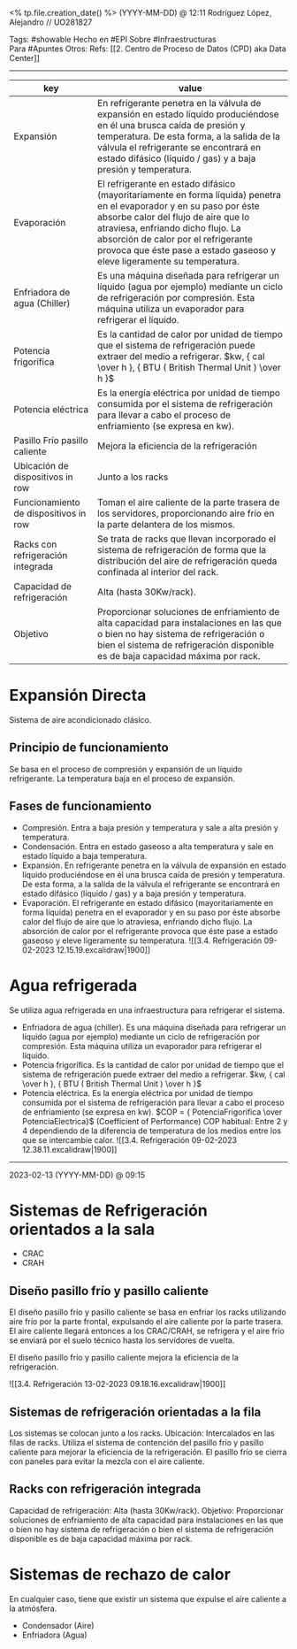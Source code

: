 <% tp.file.creation_date() %> (YYYY-MM-DD) @ 12:11
Rodríguez López, Alejandro // UO281827

Tags:
	#showable
	Hecho en #EPI
	Sobre #Infraestructuras  
	Para #Apuntes
	Otros:
	Refs:
		 [[2. Centro de Proceso de Datos (CPD) aka Data Center]]
 
<hr>

| key | value |
| --- | --- |
| Expansión | En refrigerante penetra en la válvula de expansión en estado líquido produciéndose en él una brusca caída de presión y temperatura. De esta forma, a la salida de la válvula el refrigerante se encontrará en estado difásico (líquido / gas) y a baja presión y temperatura. |
| Evaporación | El refrigerante en estado difásico (mayoritariamente en forma líquida) penetra en el evaporador y en su paso por éste absorbe calor del flujo de aire que lo atraviesa, enfriando dicho flujo. La absorción de calor por el refrigerante provoca que éste pase a estado gaseoso y eleve ligeramente su temperatura. |
| Enfriadora de agua (Chiller) | Es una máquina diseñada para refrigerar un líquido (agua por ejemplo) mediante un ciclo de refrigeración por compresión. Esta máquina utiliza un evaporador para refrigerar el líquido. |
| Potencia frigorífica | Es la cantidad de calor por unidad de tiempo que el sistema de refrigeración puede extraer del medio a refrigerar. $kw, { cal \over h }, { BTU ( British Thermal Unit ) \over h }$ |
| Potencia eléctrica | Es la energía eléctrica por unidad de tiempo consumida por el sistema de refrigeración para llevar a cabo el proceso de enfriamiento (se expresa en kw). |
| Pasillo Frío pasillo caliente | Mejora la eficiencia de la refrigeración |
| Ubicación de dispositivos in row | Junto a los racks |
| Funcionamiento de dispositivos in row | Toman el aire caliente de la parte trasera de los servidores, proporcionando aire frío en la parte delantera de los mismos. |
| Racks con refrigeración integrada | Se trata de racks que llevan incorporado el sistema de refrigeración de forma que la distribución del aire de refrigeración queda confinada al interior del rack. |
| Capacidad de refrigeración | Alta (hasta 30Kw/rack). |
| Objetivo | Proporcionar soluciones de enfriamiento de alta capacidad para instalaciones en las que o bien no hay sistema de refrigeración o bien el sistema de refrigeración disponible es de baja capacidad máxima por rack.|

# Expansión Directa
Sistema de aire acondicionado clásico.
## Principio de funcionamiento
Se basa en el proceso de compresión y expansión de un líquido refrigerante.
La temperatura baja en el proceso de expansión.
## Fases de funcionamiento
- Compresión. Entra a baja presión y temperatura y sale a alta presión y temperatura.
- Condensación. Entra en estado gaseoso a alta temperatura y sale en estado líquido a baja temperatura.
- Expansión. En refrigerante penetra en la válvula de expansión en estado líquido produciéndose en él una brusca caída de presión y temperatura. De esta forma, a la salida de la válvula el refrigerante se encontrará en estado difásico (líquido / gas) y a baja presión y temperatura.
- Evaporación. El refrigerante en estado difásico (mayoritariamente en forma líquida) penetra en el evaporador y en su paso por éste absorbe calor del flujo de aire que lo atraviesa, enfriando dicho flujo. La absorción de calor por el refrigerante provoca que éste pase a estado gaseoso y eleve ligeramente su temperatura.
![[3.4. Refrigeración 09-02-2023 12.15.19.excalidraw|1900]]

# Agua refrigerada
Se utiliza agua refrigerada en una infraestructura para refrigerar el sistema.
- Enfriadora de agua (chiller). Es una máquina diseñada para refrigerar un líquido (agua por ejemplo) mediante un ciclo de refrigeración por compresión. Esta máquina utiliza un evaporador para refrigerar el líquido.
- Potencia frigorífica. Es la cantidad de calor por unidad de tiempo que el sistema de refrigeración puede extraer del medio a refrigerar. $kw, { cal \over h }, { BTU ( British Thermal Unit ) \over h }$
- Potencia eléctrica. Es la energía eléctrica por unidad de tiempo consumida por el sistema de refrigeración para llevar a cabo el proceso de enfriamiento (se expresa en kw).
	$COP = { PotenciaFrigorifica \over PotenciaElectrica}$ (Coefficient of Performance)
	 COP habitual: Entre 2 y 4 dependiendo de la diferencia de temperatura de los medios entre los que se intercambie calor. 
![[3.4. Refrigeración 09-02-2023 12.38.11.excalidraw|1900]]
<hr>

2023-02-13 (YYYY-MM-DD) @ 09:15

# Sistemas de Refrigeración orientados a la sala

- CRAC
- CRAH

## Diseño pasillo frío y pasillo caliente
El diseño pasillo frío y pasillo caliente se basa en enfriar los racks utilizando aire frío por la parte frontal, expulsando el aire caliente por la parte trasera. El aire caliente llegará entonces a los CRAC/CRAH, se refrigera y el aire frío se enviará por el suelo técnico hasta los servidores de vuelta.

El diseño pasillo frío y pasillo caliente mejora la eficiencia de la refrigeración.

![[3.4. Refrigeración 13-02-2023 09.18.16.excalidraw|1900]]

## Sistemas de refrigeración orientadas a la fila
Los sistemas se colocan junto a los racks.
Ubicación: Intercalados en las filas de racks.
Utiliza el sistema de contención del pasillo frío y pasillo caliente para mejorar la eficiencia de la refrigeración. El pasillo frío se  cierra con paneles para evitar la mezcla con el aire caliente.

## Racks con refrigeración integrada
Capacidad de refrigeración: Alta (hasta 30Kw/rack).
Objetivo: Proporcionar soluciones de enfriamiento de alta capacidad para instalaciones en las que o bien no hay sistema de refrigeración o bien el sistema de refrigeración disponible es de baja capacidad máxima por rack.

# Sistemas de rechazo de calor
En cualquier caso, tiene que existir un sistema que expulse el aire caliente a la atmósfera.
- Condensador (Aire)
- Enfriadora (Agua)